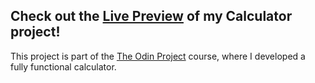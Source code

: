 ## Check out the [Live Preview](https://robh-01.github.io/top_Calculator/) of my Calculator project!

This project is part of the [The Odin Project](https://www.theodinproject.com/) course, where I developed a fully functional calculator.
